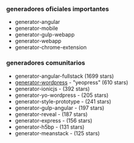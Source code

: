 

### generadores oficiales importantes

- generator-angular
- generator-mobile
- generator-gulp-webapp
- generator-webapp
- generator-chrome-extension

### generadores comunitarios


- generator-angular-fullstack (1699 stars)
- [generator-wordpress](https://github.com/wesleytodd/YeoPress) - "yeopress" (610 stars)
- generator-ionicjs - (392 stars)
- generator-yo-wordpress - (205 stars)
- generator-style-prototype - (241 stars)
- generator-gulp-angular - (197 stars)
- generator-reveal - (187 stars)
- generator-express - (156 stars)
- generator-h5bp - (131 stars)
- generator-meanstack - (125 stars)


